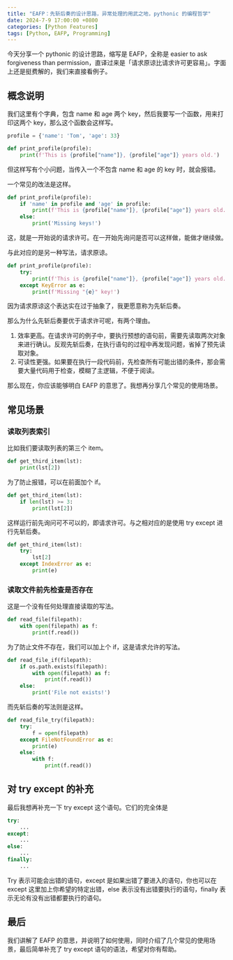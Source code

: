 ```yaml
---
title: "EAFP：先斩后奏的设计思路，异常处理的用武之地，pythonic 的编程哲学"
date: 2024-7-9 17:00:00 +0800
categories: [Python Features]
tags: [Python, EAFP, Programming]
---
```


今天分享一个 pythonic 的设计思路，缩写是 EAFP，全称是 easier to ask forgiveness than permission，直译过来是「请求原谅比请求许可更容易」。字面上还是挺费解的，我们来直接看例子。

## 概念说明

我们这里有个字典，包含 name 和 age 两个 key，然后我要写一个函数，用来打印这两个 key，那么这个函数会这样写。

```python
profile = {'name': 'Tom', 'age': 33}

def print_profile(profile):
	print(f'This is {profile["name"]}, {profile["age"]} years old.')
```

但这样写有个小问题，当传入一个不包含 name 和 age 的 key 时，就会报错。

一个常见的改法是这样。

```python
def print_profile(profile):
	if 'name' in profile and 'age' in profile:
	    print(f'This is {profile["name"]}, {profile["age"]} years old.')
	else:
	    print('Missing keys!')
```

这，就是一开始说的请求许可。在一开始先询问是否可以这样做，能做才继续做。

与此对应的是另一种写法，请求原谅。

```python
def print_profile(profile):
	try:
	    print(f'This is {profile["name"]}, {profile["age"]} years old.')
	except KeyError as e:
	    print(f'Missing "{e}" key!')
```

因为请求原谅这个表达实在过于抽象了，我更愿意称为先斩后奏。

那么为什么先斩后奏要优于请求许可呢，有两个理由。

1. 效率更高。在请求许可的例子中，要执行预想的语句前，需要先读取两次对象来进行确认。反观先斩后奏，在执行语句的过程中再发现问题，省掉了预先读取对象。
2. 可读性更强。如果要在执行一段代码前，先检查所有可能出错的条件，那会需要大量代码用于检查，模糊了主逻辑，不便于阅读。

那么现在，你应该能够明白 EAFP 的意思了。我想再分享几个常见的使用场景。

## 常见场景

### 读取列表索引

比如我们要读取列表的第三个 item。

```python
def get_third_item(lst):
	print(lst[2])
```

为了防止报错，可以在前面加个 if。

```python
def get_third_item(lst): 
	if len(lst) >= 3:
	    print(lst[2])
```

这样运行前先询问可不可以的，即请求许可。与之相对应的是使用 try except 进行先斩后奏。

```python
def get_third_item(lst):
	try:
	    lst[2]
    except IndexError as e:
        print(e)
```

### 读取文件前先检查是否存在

这是一个没有任何处理直接读取的写法。

```python
def read_file(filepath):
	with open(filepath) as f:
	    print(f.read())
```

为了防止文件不存在，我们可以加上个 if，这是请求允许的写法。

```python
def read_file_if(filepath):
    if os.path.exists(filepath):
        with open(filepath) as f:
            print(f.read())
    else:
        print('File not exists!')
```

而先斩后奏的写法则是这样。

```python
def read_file_try(filepath):
    try:
        f = open(filepath)
    except FileNotFoundError as e:
        print(e)
    else:
        with f:
            print(f.read())
```

## 对 try except 的补充

最后我想再补充一下 try except 这个语句。它们的完全体是

```python
try:
	...
except:
	...
else:
	...
finally:
	...
```

Try 表示可能会出错的语句，except 是如果出错了要进入的语句，你也可以在 except 这里加上你希望的特定出错，else 表示没有出错要执行的语句，finally 表示无论有没有出错都要执行的语句。

## 最后

我们讲解了 EAFP 的意思，并说明了如何使用，同时介绍了几个常见的使用场景，最后简单补充了 try except 语句的语法，希望对你有帮助。
